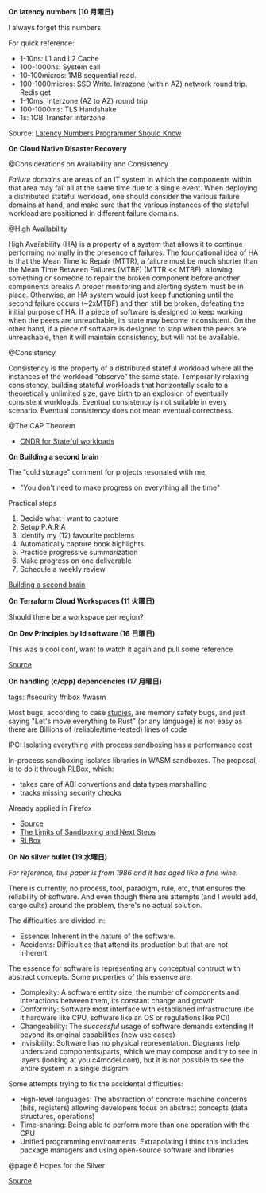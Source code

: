 **On latency numbers (10 月曜日)**

I always forget this numbers

For quick reference:
- 1-10ns: L1 and L2 Cache
- 100-1000ns: System call
- 10-100micros: 1MB sequential read. 
- 100-1000micros: SSD Write. Intrazone (within AZ) network round trip. Redis
  get
- 1-10ms: Interzone (AZ to AZ) round trip
- 100-1000ms: TLS Handshake
- 1s: 1GB Transfer interzone

Source: [Latency Numbers Programmer Should Know](https://www.youtube.com/watch?v=FqR5vESuKe0)

**On Cloud Native Disaster Recovery**

@Considerations on Availability and Consistency

*Failure domains* are areas of an IT system in which the components within that
area may fail all at the same time due to a single event. When deploying a
distributed stateful workload, one should consider the various failure domains
at hand, and make sure that the various instances of the stateful workload are
positioned in different failure domains.

@High Availability

High Availability (HA) is a property of a system that allows it to continue
performing normally in the presence of failures. The foundational idea of HA is
that the Mean Time to Repair (MTTR), a failure must be much shorter than the
Mean Time Between Failures (MTBF) (MTTR << MTBF), allowing something or someone
to repair the broken component before another components breaks A proper
monitoring and alerting system must be in place. Otherwise, an HA system would
just keep functioning until the second failure occurs (~2xMTBF) and then still
be broken, defeating the initial purpose of HA. If a piece of software is
designed to keep working when the peers are unreachable, its state may become
inconsistent. On the other hand, if a piece of software is designed to stop
when the peers are unreachable, then it will maintain consistency, but will not
be available.

@Consistency

Consistency is the property of a distributed stateful workload where all the
instances of the workload “observe” the same state. Temporarily relaxing
consistency, building stateful workloads that horizontally scale to a
theoretically unlimited size, gave birth to an explosion of eventually
consistent workloads. Eventual consistency is not suitable in every scenario.
Eventual consistency does not mean eventual correctness.

@The CAP Theorem

- [CNDR for Stateful
  workloads](https://docs.google.com/document/d/10HcaLqPz8o8oXpbSNbPI0thVMoF3usTG3CAhq4Umz4w/edit#)

**On Building a second brain** 

The "cold storage" comment for projects resonated with me:
- "You don't need to make progress on everything all the time"

Practical steps
1. Decide what I want to capture
2. Setup P.A.R.A
3. Identify my (12) favourite problems
4. Automatically capture book highlights
5. Practice progressive summarization
6. Make progress on one deliverable
7. Schedule a weekly review

[Building a second
brain](https://www.audible.com/pd/Building-a-Second-Brain-Audiobook/B09MGHPVP4)

**On Terraform Cloud Workspaces (11 火曜日)**

Should there be a workspace per region?

**On Dev Principles by Id software (16 日曜日)**

This was a cool conf, want to watch it again and pull some reference

[Source](https://www.youtube.com/watch?v=IzqdZAYcwfY)

**On handling (c/cpp) dependencies (17 月曜日)**

tags: #security #rlbox #wasm

Most bugs, according to case [studies](https://www.chromium.org/Home/chromium-security/memory-safety/), 
are memory safety bugs, and just saying "Let's move everything to Rust" (or any
language)  is not easy as there are Billions of (reliable/time-tested) lines of code

IPC: Isolating everything with process sandboxing has a performance cost

In-process sandboxing isolates libraries in WASM sandboxes. 
The proposal, is to do it through RLBox, which:
- takes care of ABI convertions and data types marshalling
- tracks missing security checks

Already applied in Firefox

- [Source](https://www.youtube.com/watch?v=23rV-s3DKWM)
- [The Limits of Sandboxing and Next Steps](https://www.youtube.com/watch?v=vYirbKQ90IY)
- [RLBox](https://rlbox.dev/)


**On No silver bullet (19 水曜日)**

*For reference, this paper is from 1986 and it has aged like a fine wine.*

There is currently, no process, tool, paradigm, rule, etc, that ensures the
reliability of software. And even though there are attempts (and I would add,
cargo cults) around the problem, there's no actual solution.


The difficulties are divided in:
- Essence: Inherent in the nature of the software.
- Accidents: Difficulties that attend its production but that are not inherent.

The essence for software is representing any conceptual contruct with abstract concepts.
Some properties of this essence are:
- Complexity: A software entity size, the number of components and interactions
  between them, its constant change and growth
- Conformity: Software most interface with established infrastructure (be it
  hardware like CPU, software like an OS or regulations like PCI)
- Changeability: The *successful* usage of software demands extending it beyond
  its original capabilities (new use cases)
- Invisibility: Software has no physical representation. Diagrams help
  understand components/parts, which we may compose and try to see in layers
  (looking at you c4model.com), but it is not possible to see the entire system
  in a single diagram

Some attempts trying to fix the accidental difficulties:

- High-level languages: The abstraction of concrete machine concerns (bits,
  registers) allowing developers focus on abstract concepts (data structures, operations)
- Time-sharing: Being able to perform more than one operation with the CPU
- Unified programming environments: Extrapolating I think this includes package
  managers and using open-source software and libraries

@page 6 Hopes for the Silver

[Source](http://worrydream.com/refs/Brooks-NoSilverBullet.pdf)
